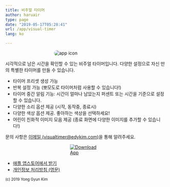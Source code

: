 ```yaml
---
title: 비주얼 타이머
author: haruair
type: page
date: "2019-05-17T05:28:41"
url: /app/visual-timer
lang: ko

---
```


<img src="/assets/en/apps/visual-timer/icon.png" alt="app icon" style="max-width: 200px; margin: 0 auto; border-radius: 10px; display: block;">

시각적으로 남은 시간을 확인할 수 있는 비주얼 타이머입니다. 다양한 설정으로 자신 만의 특별한 타이머를 만들 수 있습니다.

- 타이머 프리셋 생성 가능
- 반복 설정 가능 (뽀모도로 타이머처럼 사용할 수 있습니다!)
- 타이머 중간 알림 기능: 시간이 얼마나 남았는지 퍼센트 또는 시간을 기준으로 설정할 수 있습니다.
- 다양한 소리 옵션 제공 (시작, 동작중, 종료시)
- 다양한 색상 옵션 제공. 좋아하는 색상을 선택하세요!
- 어린이 친화적 이미지 모음 제공 (종료 화면에 다양한 이미지를 추가할 수 있습니다!)

문의 사항은 [이메일 (visualtimer@edykim.com)](mailto:visualtimer@edykim.com)을 통해 알려주세요.


<a href="https://apps.apple.com/kr/app/id1458639178"><img src="/assets/ko/apps/ko-download.svg" alt="Download App" style="max-width: 100px; margin: 0 auto; display: block;"></a>

- [애플 앱스토어에서 받기](https://apps.apple.com/kr/app/id1458639178)
- [개인정보 처리방침 (영문)](/app/visual-timer/privacy-policy)

<small>(c) 2019 Yong Gyun Kim</small>

